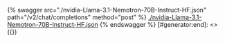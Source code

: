 [#generator:start]: <> ({ "template": "openapi" })
{% swagger src="./nvidia-Llama-3.1-Nemotron-70B-Instruct-HF.json" path="/v2/chat/completions" method="post" %}
[./nvidia-Llama-3.1-Nemotron-70B-Instruct-HF.json](./nvidia-Llama-3.1-Nemotron-70B-Instruct-HF.json)
{% endswagger %}
[#generator:end]: <> ({})
